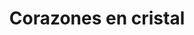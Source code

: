 ---
title: Corazones en cristal
date: 
draft: false

# descripcion
description : Aros en cristal con forma de corazón engarzados. En plata 925.

materials: Plata 925

color: 

dimensions: Ancho 6mm

code: 01-07-0917

type: "Aros"

categories: []

price: $4.190,00

price_eftvo: $3.560,00

# Images
# first image will be shown in the product page
images:
  # - image: "images/path_to_image"
  # La ubicacion de las imagenes es imagenes/Aros/Aros.Cristal/01-07-0917-corazones-en-cristal
  - image: "./images/aros/cristal/01-07-0917-corazones-en-cristal.jpg"
---